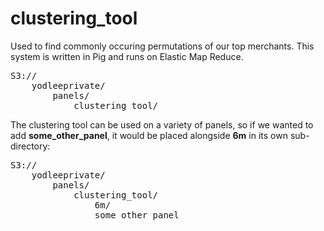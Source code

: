clustering_tool
=============
Used to find commonly occuring permutations of our top merchants.  This system is written in Pig and runs on Elastic Map Reduce.
<pre>
S3://
	yodleeprivate/
		panels/
			clustering_tool/
</pre>

The clustering tool can be used on a variety of panels, so if we wanted to add **some_other_panel**, it would be placed alongside **6m** in its own sub-directory:

<pre>
S3://
	yodleeprivate/
		panels/
			clustering_tool/
				6m/
				some_other_panel
</pre>
